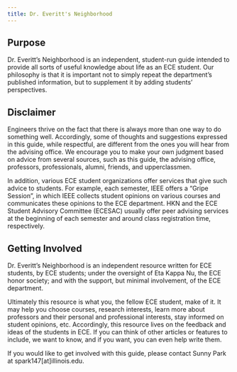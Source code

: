 ```yaml
---
title: Dr. Everitt's Neighborhood
---
```


Purpose
---
Dr. Everitt’s Neighborhood is an independent, student-run guide intended to provide all sorts of useful knowledge about life as an ECE student. Our philosophy is that it is important not to simply repeat the department’s published information, but to supplement it by adding students’ perspectives.

Disclaimer
---
Engineers thrive on the fact that there is always more than one way to do something well. Accordingly, some of thoughts and suggestions expressed in this guide, while respectful, are different from the ones you will hear from the advising office. We encourage you to make your own judgment based on advice from several sources, such as this guide, the advising office, professors, professionals, alumni, friends, and upperclassmen.

In addition, various ECE student organizations offer services that give such advice to students. For example, each semester, IEEE offers a “Gripe Session”, in which IEEE collects student opinions on various courses and communicates these opinions to the ECE department. HKN and the ECE Student Advisory Committee (ECESAC) usually offer peer advising services at the beginning of each semester and around class registration time, respectively.

Getting Involved
---
Dr. Everitt’s Neighborhood is an independent resource written for ECE students, by ECE students; under the oversight of Eta Kappa Nu, the ECE honor society; and with the support, but minimal involvement, of the ECE department.

Ultimately this resource is what you, the fellow ECE student, make of it. It may help you choose courses, research interests, learn more about professors and their personal and professional interests, stay informed on student opinions, etc. Accordingly, this resource lives on the feedback and ideas of the students in ECE. If you can think of other articles or features to include, we want to know, and if you want, you can even help write them.

If you would like to get involved with this guide, please contact Sunny Park at spark147[at]illinois.edu.